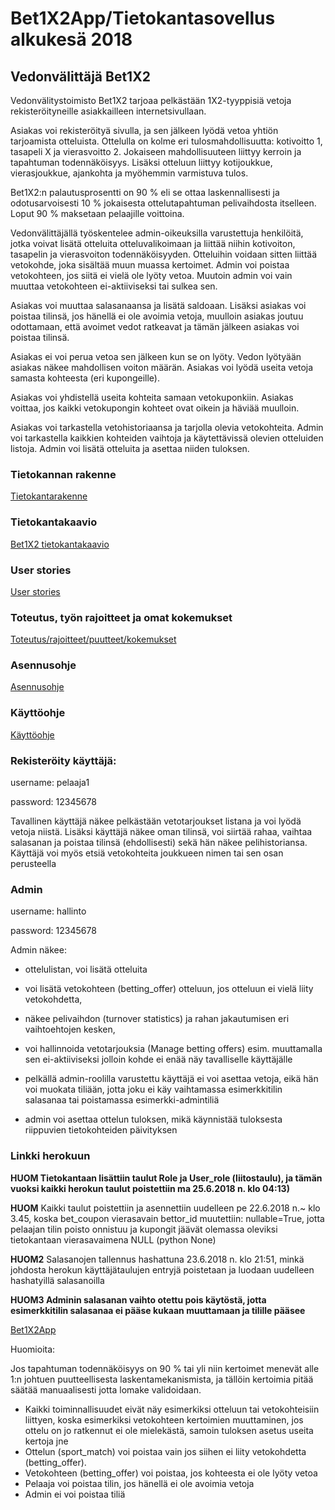 # Bet1X2App/Tietokantasovellus alkukesä 2018

## Vedonvälittäjä Bet1X2

Vedonvälitystoimisto Bet1X2 tarjoaa pelkästään 1X2-tyyppisiä vetoja rekisteröityneille asiakkailleen internetsivullaan.

Asiakas voi rekisteröityä sivulla, ja sen jälkeen lyödä vetoa yhtiön tarjoamista otteluista. Ottelulla on kolme eri tulosmahdollisuutta: kotivoitto 1, tasapeli X ja vierasvoitto 2. Jokaiseen mahdollisuuteen liittyy kerroin ja tapahtuman todennäköisyys. Lisäksi otteluun liittyy kotijoukkue, vierasjoukkue, ajankohta ja myöhemmin varmistuva tulos. 

Bet1X2:n palautusprosentti on 90 % eli se ottaa laskennallisesti ja odotusarvoisesti 10 % jokaisesta ottelutapahtuman pelivaihdosta itselleen. Loput 90 % maksetaan pelaajille voittoina.

Vedonvälittäjällä työskentelee admin-oikeuksilla varustettuja henkilöitä, jotka voivat lisätä otteluita otteluvalikoimaan ja liittää niihin kotivoiton, tasapelin ja vierasvoiton todennäköisyyden. Otteluihin voidaan sitten liittää vetokohde, joka sisältää muun muassa kertoimet. Admin voi poistaa vetokohteen, jos siitä ei vielä ole lyöty vetoa. Muutoin admin voi vain muuttaa vetokohteen ei-aktiiviseksi tai sulkea sen.

Asiakas voi muuttaa salasanaansa ja lisätä saldoaan. Lisäksi asiakas voi poistaa tilinsä, jos hänellä ei ole avoimia vetoja, muulloin asiakas joutuu odottamaan, että avoimet vedot ratkeavat ja tämän jälkeen asiakas voi poistaa tilinsä. 

Asiakas ei voi perua vetoa sen jälkeen kun se on lyöty. Vedon lyötyään asiakas näkee mahdollisen voiton määrän. Asiakas voi lyödä useita vetoja samasta kohteesta (eri kupongeille).

Asiakas voi yhdistellä useita kohteita samaan vetokuponkiin. Asiakas voittaa, jos kaikki vetokupongin kohteet ovat oikein ja häviää muulloin.

Asiakas voi tarkastella vetohistoriaansa ja tarjolla olevia vetokohteita. Admin voi tarkastella kaikkien kohteiden vaihtoja ja käytettävissä olevien otteluiden listoja. Admin voi lisätä otteluita ja asettaa niiden tuloksen.

### Tietokannan rakenne

[Tietokantarakenne](https://github.com/Jsos17/Vedonlyonti1X2/blob/master/documentation/tietokanta.md)

### Tietokantakaavio

[Bet1X2 tietokantakaavio](https://github.com/Jsos17/Vedonlyonti1X2/blob/master/documentation/Bet1X2_tietokantakaavio.jpg)

### User stories

[User stories](https://github.com/Jsos17/Vedonlyonti1X2/blob/master/documentation/user_stories.md)

### Toteutus, työn rajoitteet ja omat kokemukset

[Toteutus/rajoitteet/puutteet/kokemukset](https://github.com/Jsos17/Vedonlyonti1X2/blob/master/documentation/rajoitteet_kokemukset.md)

### Asennusohje

[Asennusohje](https://github.com/Jsos17/Vedonlyonti1X2/blob/master/documentation/asennusohje.md)

### Käyttöohje

[Käyttöohje](https://github.com/Jsos17/Vedonlyonti1X2/blob/master/documentation/kaytto-ohje.md)

### Rekisteröity käyttäjä:

username: pelaaja1

password: 12345678

Tavallinen käyttäjä näkee pelkästään vetotarjoukset listana ja  voi lyödä vetoja niistä. Lisäksi käyttäjä näkee oman tilinsä, voi siirtää rahaa, vaihtaa salasanan ja poistaa tilinsä (ehdollisesti) sekä hän näkee pelihistoriansa. Käyttäjä voi myös etsiä vetokohteita joukkueen nimen tai sen osan perusteella

### Admin

username: hallinto

password: 12345678

Admin näkee: 
* ottelulistan, voi lisätä otteluita 

* voi lisätä vetokohteen (betting_offer) otteluun, jos otteluun ei vielä liity vetokohdetta, 

* näkee pelivaihdon (turnover statistics) ja rahan jakautumisen eri vaihtoehtojen kesken, 

* voi hallinnoida vetotarjouksia (Manage betting offers) esim. muuttamalla sen ei-aktiiviseksi jolloin kohde ei enää näy tavalliselle käyttäjälle 

* pelkällä admin-roolilla varustettu käyttäjä ei voi asettaa vetoja, eikä hän voi muokata tiliään, jotta joku ei käy vaihtamassa esimerkkitilin salasanaa tai poistamassa esimerkki-admintiliä

* admin voi asettaa ottelun tuloksen, mikä käynnistää tuloksesta riippuvien tietokohteiden päivityksen

### Linkki herokuun

**HUOM Tietokantaan lisättiin taulut Role ja User_role (liitostaulu), ja tämän vuoksi kaikki herokun taulut poistettiin ma 25.6.2018 n. klo 04:13)**

**HUOM** Kaikki taulut poistettiin ja asennettiin uudelleen pe 22.6.2018 n.~ klo 3.45, koska bet_coupon vierasavain bettor_id muutettiin: nullable=True, jotta pelaajan tilin poisto onnistuu ja kupongit jäävät olemassa oleviksi tietokantaan vierasavaimena NULL (python None)

**HUOM2** Salasanojen tallennus hashattuna 23.6.2018 n. klo 21:51, minkä johdosta herokun käyttäjätaulujen entryjä poistetaan ja luodaan uudelleen hashatyillä salasanoilla

**HUOM3 Adminin salasanan vaihto otettu pois käytöstä, jotta esimerkkitilin salasanaa ei pääse kukaan muuttamaan ja tilille pääsee**

[Bet1X2App](https://bet1x2-app.herokuapp.com/)

Huomioita:

Jos tapahtuman todennäköisyys on 90 % tai yli niin kertoimet menevät alle 1:n johtuen puutteellisesta laskentamekanismista, ja tällöin kertoimia pitää säätää manuaalisesti jotta lomake validoidaan. 

* Kaikki toiminnallisuudet eivät näy esimerkiksi otteluun tai vetokohteisiin liittyen, koska esimerkiksi vetokohteen kertoimien muuttaminen, jos ottelu on jo ratkennut ei ole mielekästä, samoin tuloksen asetus useita kertoja jne
* Ottelun (sport_match) voi poistaa vain jos siihen ei liity vetokohdetta (betting_offer).
* Vetokohteen (betting_offer) voi poistaa, jos kohteesta ei ole lyöty vetoa
* Pelaaja voi poistaa tilin, jos hänellä ei ole avoimia vetoja
* Admin ei voi poistaa tiliä

